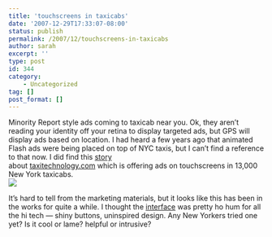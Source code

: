 ```yaml
---
title: 'touchscreens in taxicabs'
date: '2007-12-29T17:33:07-08:00'
status: publish
permalink: /2007/12/touchscreens-in-taxicabs
author: sarah
excerpt: ''
type: post
id: 344
category:
    - Uncategorized
tag: []
post_format: []
---
```

Minority Report style ads coming to taxicab near you. Ok, they aren’t reading your identity off your retina to display targeted ads, but GPS will display ads based on location. I had heard a few years ago that animated Flash ads were being placed on top of NYC taxis, but I can’t find a reference to that now. I did find this [story](http://www.medialifemagazine.com/artman2/publish/Out_of_Home_19/Your_client_s_ad_inside_New_York_taxis.asp)  
about [taxitechnology.com](http://www.taxitechnology.com/) which is offering ads on touchscreens in 13,000 New York taxicabs.  
![](http://www.medialifemagazine.com/artman2/uploads/1/nyc_taxi__screens.jpg)

It’s hard to tell from the marketing materials, but it looks like this has been in the works for quite a while. I thought the [interface](http://www.etaxinewyork.com/demopage.asp) was pretty ho hum for all the hi tech — shiny buttons, uninspired design. Any New Yorkers tried one yet? Is it cool or lame? helpful or intrusive?